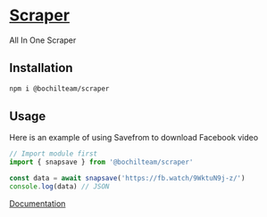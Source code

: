 # [Scraper](https://github.com/jonesroot/scraper)
All In One Scraper

## Installation
```sh
npm i @bochilteam/scraper
```

## Usage 
Here is an example of using Savefrom to download Facebook video
```ts
// Import module first
import { snapsave } from '@bochilteam/scraper'

const data = await snapsave('https://fb.watch/9WktuN9j-z/')
console.log(data) // JSON
```
[Documentation](https://bochilteam.github.io/scraper/)